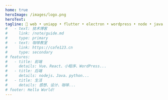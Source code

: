 ```yaml
---
home: true
heroImage: /images/logo.png
heroText: 
tagline: 🍳 web • uniapp • flutter • electron • wordpress • node • java 🍉
#   - text: 技术博客
#     link: /note/guide.md
#     type: primary
#   - text: 咖啡教室
#     link: https://cafe123.cn
#     type: secondary
# features:
#   - title: 前端
#     details: Vue、React、小程序、WordPress...
#   - title: 后端
#     details: nodejs、Java、python...
#   - title: 生活
#     details: 感想、设计、咖啡...
# footer: Hello World!
---
```

<article-list />
<bookmark />